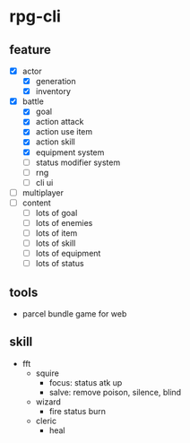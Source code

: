 # rpg-cli

## feature
- [x] actor
  - [x] generation
  - [x] inventory
- [x] battle
  - [x] goal
  - [x] action attack
  - [x] action use item
  - [x] action skill
  - [x] equipment system
  - [ ] status modifier system
  - [ ] rng
  - [ ] cli ui
- [ ] multiplayer
- [ ] content
  - [ ] lots of goal
  - [ ] lots of enemies
  - [ ] lots of item
  - [ ] lots of skill
  - [ ] lots of equipment
  - [ ] lots of status

## tools
- parcel bundle game for web

## skill
- fft 
  - squire
    - focus: status atk up
    - salve: remove poison, silence, blind
  - wizard
    - fire status burn
  - cleric
    - heal